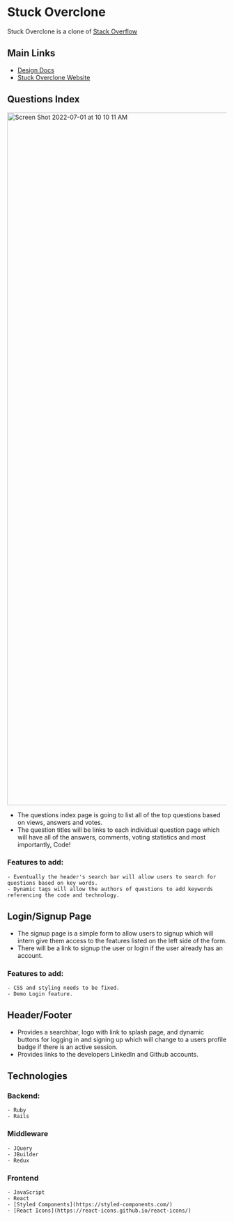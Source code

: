 # Stuck Overclone

Stuck Overclone is a clone of [Stack Overflow](https://stackoverflow.com/)

## Main Links
- [Design Docs](https://github.com/dmurchison/stuck_overclone_app/wiki)
- [Stuck Overclone Website](https://stuckoverclone.herokuapp.com/)

## Questions Index
<img width="1592" alt="Screen Shot 2022-07-01 at 10 10 11 AM" src="https://user-images.githubusercontent.com/80483775/176911821-4bd96bf0-bf19-492b-92f4-d736d0ade1fb.png">

  - The questions index page is going to list all of the top questions based on views, answers and votes.
  - The question titles will be links to each individual question page which will have all of the answers, comments, voting statistics and most importantly, Code!
  ### Features to add:
    - Eventually the header's search bar will allow users to search for questions based on key words.
    - Dynamic tags will allow the authors of questions to add keywords referencing the code and technology.


## Login/Signup Page

  - The signup page is a simple form to allow users to signup which will intern give them access to the features listed on the left side of the form.
  - There will be a link to signup the user or login if the user already has an account.
  ### Features to add:
    - CSS and styling needs to be fixed.
    - Demo Login feature.


## Header/Footer
  - Provides a searchbar, logo with link to splash page, and dynamic buttons for logging in and signing up which will change to a users profile badge if there is an active session.
  - Provides links to the developers LinkedIn and Github accounts.


## Technologies
  ### Backend:
    - Ruby
    - Rails
  ### Middleware
    - JQuery
    - JBuilder
    - Redux
  ### Frontend
    - JavaScript
    - React
    - [Styled Components](https://styled-components.com/)
    - [React Icons](https://react-icons.github.io/react-icons/)



